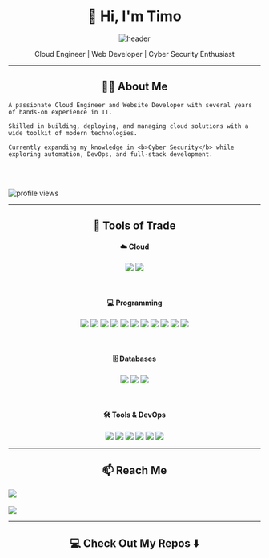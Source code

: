 <h1 align="center"> 👋 Hi, I'm Timo </h1>

<div align="center">

  <img src="https://github.com/Timohone/timohone/blob/main/images/headerTimoHaldi.gif" alt="header"/>

</div>

<p align="center"> Cloud Engineer | Web Developer | Cyber Security Enthusiast </p>

---

<h2 align="center"> 👨‍💻 About Me</h2>

<p align="center">

  <samp>

    A passionate Cloud Engineer and Website Developer with several years of hands-on experience in IT.  

    Skilled in building, deploying, and managing cloud solutions with a wide toolkit of modern technologies.  

    Currently expanding my knowledge in <b>Cyber Security</b> while exploring automation, DevOps, and full-stack development.

  </samp>

  <br> <br>

  <img src="https://komarev.com/ghpvc/?username=timohone" alt="profile views" />

</p>

---

<h2 align="center"> 🔭 Tools of Trade</h2>

<h4 align="center"> ☁️ Cloud </h2>

<p align="center">

<img src="https://img.shields.io/badge/-Azure-black?style=flat-square&logo=microsoftazure" />

<img src="https://img.shields.io/badge/-AWS-black?style=flat-square&logo=amazonaws" />

</p>

<br/>

<h4 align="center"> 💻 Programming </h2>

<p align="center">

<img src="https://img.shields.io/badge/-Python-black?style=flat-square&logo=python" />

<img src="https://img.shields.io/badge/-Terraform-black?style=flat-square&logo=terraform" />

<img src="https://img.shields.io/badge/-Bicep-black?style=flat-square&logo=microsoftazure" />

<img src="https://img.shields.io/badge/-PowerShell-black?style=flat-square&logo=powershell" />

<img src="https://img.shields.io/badge/-TypeScript-black?style=flat-square&logo=typescript" />

<img src="https://img.shields.io/badge/-HTML5-black?style=flat-square&logo=html5" />

<img src="https://img.shields.io/badge/-CSS3-black?style=flat-square&logo=css3" />

<img src="https://img.shields.io/badge/-PHP-black?style=flat-square&logo=php" />

<img src="https://img.shields.io/badge/-React-black?style=flat-square&logo=react" />

<img src="https://img.shields.io/badge/-Node.js-black?style=flat-square&logo=nodedotjs" />

<img src="https://img.shields.io/badge/-JavaScript-black?style=flat-square&logo=javascript" />

</p>

<br/>

<h4 align="center"> 🗄️ Databases </h2>

<p align="center">

<img src="https://img.shields.io/badge/-PostgreSQL-black?style=flat-square&logo=postgresql" />

<img src="https://img.shields.io/badge/-MySQL-black?style=flat-square&logo=mysql" />

<img src="https://img.shields.io/badge/-MongoDB-black?style=flat-square&logo=mongodb" />

</p>

<br/>

<h4 align="center"> 🛠️ Tools & DevOps </h2>

<p align="center">

<img src="https://img.shields.io/badge/-Docker-black?style=flat-square&logo=docker" />

<img src="https://img.shields.io/badge/-Git-black?style=flat-square&logo=git" />

<img src="https://img.shields.io/badge/-GitHub-black?style=flat-square&logo=github" />

<img src="https://img.shields.io/badge/-Azure%20DevOps-black?style=flat-square&logo=azuredevops" />

<img src="https://img.shields.io/badge/-Jira-black?style=flat-square&logo=jira" />

<img src="https://img.shields.io/badge/-Confluence-black?style=flat-square&logo=confluence" />

</p>

---

<h2 align="center">📫 Reach Me</h2>

<p align="center">

  <a target="_blank" href="[https://www.linkedin.com/in/your-linkedin/](https://www.linkedin.com/in/timo-haldi-322556197/)"><img src="https://img.shields.io/badge/linkedin-%230077B5.svg?&style=for-the-badge&logo=linkedin&logoColor=white" /></a>&nbsp;&nbsp;

  <a href="https://mediapuls.ch" target="_blank">
  <img src="https://img.shields.io/badge/Website-mediapuls.ch-%230A84FF.svg?&style=for-the-badge&logo=googlechrome&logoColor=white" />
    </a>


</p>

---

<h2 align="center">💻 Check Out My Repos ⬇️ </h2>


